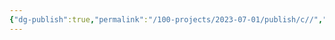 ```yaml
---
{"dg-publish":true,"permalink":"/100-projects/2023-07-01/publish/c//","dgPassFrontmatter":true}
---
```


